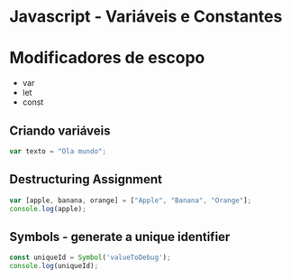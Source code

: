 # Javascript - Variáveis e Constantes

# Modificadores de escopo

- var
- let
- const

## Criando variáveis

~~~javascript
var texto = "Ola mundo";
~~~

## Destructuring Assignment

~~~javascript
var [apple, banana, orange] = ["Apple", "Banana", "Orange"];
console.log(apple);
~~~
    
## Symbols - generate a unique identifier 

~~~javascript
const uniqueId = Symbol('valueToDebug');
console.log(uniqueId);
~~~    
